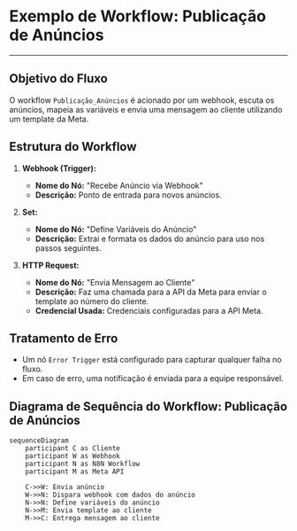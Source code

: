 # Exemplo de Workflow: Publicação de Anúncios

---

## Objetivo do Fluxo

O workflow `Publicação_Anúncios` é acionado por um webhook, escuta os anúncios, mapeia as variáveis e envia uma mensagem ao cliente utilizando um template da Meta.

## Estrutura do Workflow

1. **Webhook (Trigger):**
   - **Nome do Nó:** "Recebe Anúncio via Webhook"
   - **Descrição:** Ponto de entrada para novos anúncios.

2. **Set:**
   - **Nome do Nó:** "Define Variáveis do Anúncio"
   - **Descrição:** Extrai e formata os dados do anúncio para uso nos passos seguintes.

3. **HTTP Request:**
   - **Nome do Nó:** "Envia Mensagem ao Cliente"
   - **Descrição:** Faz uma chamada para a API da Meta para enviar o template ao número do cliente.
   - **Credencial Usada:** Credenciais configuradas para a API Meta.

## Tratamento de Erro

- Um nó `Error Trigger` está configurado para capturar qualquer falha no fluxo.
- Em caso de erro, uma notificação é enviada para a equipe responsável.

## Diagrama de Sequência do Workflow: Publicação de Anúncios

```mermaid
sequenceDiagram
    participant C as Cliente
    participant W as Webhook
    participant N as N8N Workflow
    participant M as Meta API

    C->>W: Envia anúncio
    W->>N: Dispara webhook com dados do anúncio
    N->>N: Define variáveis do anúncio
    N->>M: Envia template ao cliente
    M->>C: Entrega mensagem ao cliente
```
